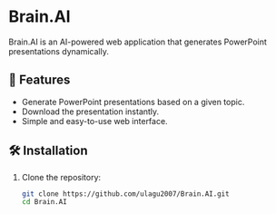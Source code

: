 # Brain.AI

Brain.AI is an AI-powered web application that generates PowerPoint presentations dynamically.

## 🚀 Features
- Generate PowerPoint presentations based on a given topic.
- Download the presentation instantly.
- Simple and easy-to-use web interface.

## 🛠 Installation

1. Clone the repository:
   ```bash
   git clone https://github.com/ulagu2007/Brain.AI.git
   cd Brain.AI
